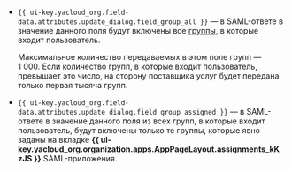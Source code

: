 * `{{ ui-key.yacloud_org.field-data.attributes.update_dialog.field_group_all }}` — в SAML-ответе в значение данного поля будут включены все [группы](../../organization/concepts/groups.md), в которые входит пользователь.

    Максимальное количество передаваемых в этом поле групп — 1&nbsp;000. Если количество групп, в которые входит пользователь, превышает это число, на сторону поставщика услуг будет передана только первая тысяча групп. 
* `{{ ui-key.yacloud_org.field-data.attributes.update_dialog.field_group_assigned }}` — в SAML-ответе в значение данного поля из всех групп, в которые входит пользователь, будут включены только те группы, которые явно заданы на вкладке **{{ ui-key.yacloud_org.organization.apps.AppPageLayout.assignments_kKzJS }}** SAML-приложения.